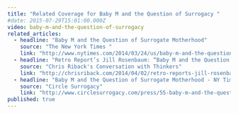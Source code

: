 ```yaml
---
title: "Related Coverage for Baby M and the Question of Surrogacy "
#date: 2015-07-29T15:01:00.000Z
video: baby-m-and-the-question-of-surrogacy
related_articles:
  - headline: "Baby M and the Question of Surrogate Motherhood"
    source: "The New York Times "
    link: "http://www.nytimes.com/2014/03/24/us/baby-m-and-the-question-of-surrogate-motherhood.html?ref=us"
  - headline: "Retro Report’s Jill Rosenbaum: “Baby M and the Question of Surrogacy”"
    source: "Chris Riback's Conversation with Thinkers"
    link: "http://chrisriback.com/2014/04/02/retro-reports-jill-rosenbaum-baby-m-and-the-question-of-surrogacy/"
  - headline: "Baby M and the Question of Surrogate Motherhood - NY Times Retro Report"
    source: "Circle Surrogacy"
    link: "http://www.circlesurrogacy.com/press/55-baby-m-and-the-question-of-surrogate-motherhood-ny-times-retro-report"
published: true
---
```


